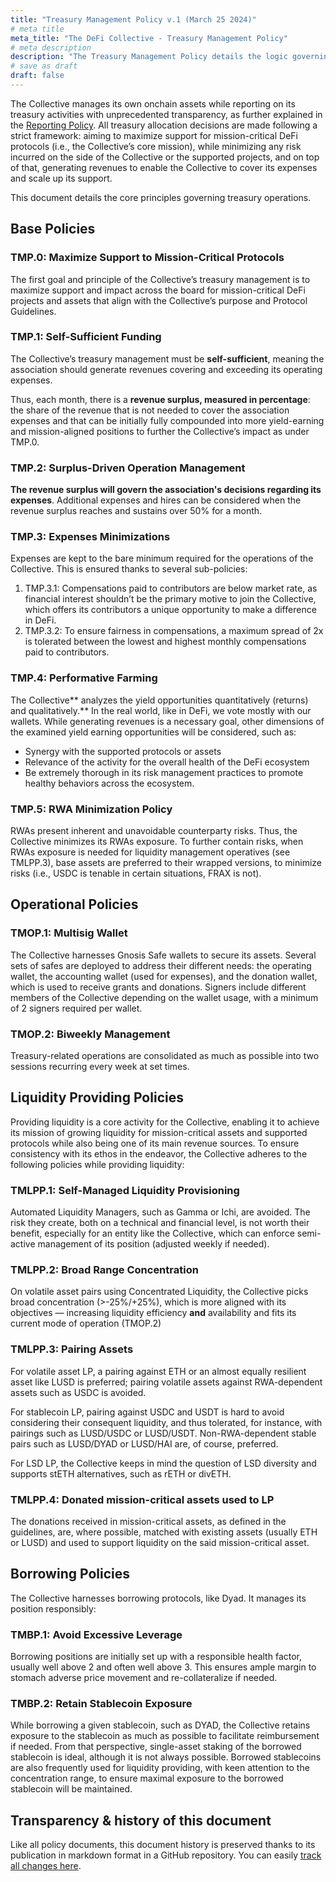 ```yaml
---
title: "Treasury Management Policy v.1 (March 25 2024)"
# meta title
meta_title: "The DeFi Collective - Treasury Management Policy"
# meta description
description: "The Treasury Management Policy details the logic governing the operations of the Collective's treasuries to maximize the support provided to mission-critical projects and tokens while minimzing risks incurred."
# save as draft
draft: false
---
```


The Collective manages its own onchain assets while reporting on its treasury activities with unprecedented transparency, as further explained in the [Reporting Policy](https://deficollective.org/reporting-policy/). All treasury allocation decisions are made following a strict framework: aiming to maximize support for mission-critical DeFi protocols (i.e., the Collective’s core mission), while minimizing any risk incurred on the side of the Collective or the supported projects, and on top of that, generating revenues to enable the Collective to cover its expenses and scale up its support.

This document details the core principles governing treasury operations.


## Base Policies


### TMP.0: Maximize Support to Mission-Critical Protocols

The first goal and principle of the Collective’s treasury management is to maximize support and impact across the board for mission-critical DeFi projects and assets that align with the Collective’s purpose and Protocol Guidelines.


### TMP.1: Self-Sufficient Funding

The Collective’s treasury management must be **self-sufficient**, meaning the association should generate revenues covering and exceeding its operating expenses.

Thus, each month, there is a **revenue surplus, measured in percentage**: the share of the revenue that is not needed to cover the association expenses and that can be initially fully compounded into more yield-earning and mission-aligned positions to further the Collective’s impact as under TMP.0.


### TMP.2: Surplus-Driven Operation Management

**The revenue surplus will govern the association's decisions regarding its expenses**. Additional expenses and hires can be considered when the revenue surplus reaches and sustains over 50% for a month.


### TMP.3: Expenses Minimizations

Expenses are kept to the bare minimum required for the operations of the Collective. This is ensured thanks to several sub-policies:



1. TMP.3.1: Compensations paid to contributors are below market rate, as financial interest shouldn’t be the primary motive to join the Collective, which offers its contributors a unique opportunity to make a difference in DeFi.
2. TMP.3.2: To ensure fairness in compensations, a maximum spread of 2x is tolerated between the lowest and highest monthly compensations paid to contributors.


### TMP.4: Performative Farming

The Collective** analyzes the yield opportunities quantitatively (returns) and qualitatively.** In the real world, like in DeFi, we vote mostly with our wallets. While generating revenues is a necessary goal, other dimensions of the examined yield earning opportunities will be considered, such as:



* Synergy with the supported protocols or assets
* Relevance of the activity for the overall health of the DeFi ecosystem
* Be extremely thorough in its risk management practices to promote healthy behaviors across the ecosystem.


### TMP.5: RWA Minimization Policy

RWAs present inherent and unavoidable counterparty risks. Thus, the Collective minimizes its RWAs exposure. To further contain risks, when RWAs exposure is needed for liquidity management operatives (see TMLPP.3), base assets are preferred to their wrapped versions, to minimize risks (i.e., USDC is tenable in certain situations, FRAX is not).


## Operational Policies


### TMOP.1: Multisig Wallet

The Collective harnesses Gnosis Safe wallets to secure its assets. Several sets of safes are deployed to address their different needs: the operating wallet, the accounting wallet (used for expenses), and the donation wallet, which is used to receive grants and donations. Signers include different members of the Collective depending on the wallet usage, with a minimum of 2 signers required per wallet.


### TMOP.2: Biweekly Management

Treasury-related operations are consolidated as much as possible into two sessions recurring every week at set times.


## Liquidity Providing Policies

Providing liquidity is a core activity for the Collective, enabling it to achieve its mission of growing liquidity for mission-critical assets and supported protocols while also being one of its main revenue sources. To ensure consistency with its ethos in the endeavor, the Collective adheres to the following policies while providing liquidity:


### TMLPP.1: Self-Managed Liquidity Provisioning

Automated Liquidity Managers, such as Gamma or Ichi, are avoided. The risk they create, both on a technical and financial level, is not worth their benefit, especially for an entity like the Collective, which can enforce semi-active management of its position (adjusted weekly if needed).


### TMLPP.2: Broad Range Concentration

On volatile asset pairs using Concentrated Liquidity, the Collective picks broad concentration (>-25%/+25%), which is more aligned with its objectives — increasing liquidity efficiency **and** availability and fits its current mode of operation (TMOP.2)


### TMLPP.3: Pairing Assets

For volatile asset LP, a pairing against ETH or an almost equally resilient asset like LUSD is preferred; pairing volatile assets against RWA-dependent assets such as USDC is avoided.

For stablecoin LP, pairing against USDC and USDT is hard to avoid considering their consequent liquidity, and thus tolerated, for instance, with pairings such as LUSD/USDC or LUSD/USDT. Non-RWA-dependent stable pairs such as LUSD/DYAD or LUSD/HAI are, of course, preferred.

For LSD LP, the Collective keeps in mind the question of LSD diversity and supports stETH alternatives, such as rETH or divETH.

### TMLPP.4: Donated mission-critical assets used to LP

The donations received in mission-critical assets, as defined in the guidelines, are, where possible, matched with existing assets (usually ETH or LUSD) and used to support liquidity on the said mission-critical asset.

## Borrowing Policies

The Collective harnesses borrowing protocols, like Dyad. It manages its position responsibly:


### TMBP.1: Avoid Excessive Leverage

Borrowing positions are initially set up with a responsible health factor, usually well above 2 and often well above 3. This ensures ample margin to stomach adverse price movement and re-collateralize if needed.


### TMBP.2: Retain Stablecoin Exposure

While borrowing a given stablecoin, such as DYAD, the Collective retains exposure to the stablecoin as much as possible to facilitate reimbursement if needed. From that perspective, single-asset staking of the borrowed stablecoin is ideal, although it is not always possible. Borrowed stablecoins are also frequently used for liquidity providing, with keen attention to the concentration range, to ensure maximal exposure to the borrowed stablecoin will be maintained.

## Transparency & history of this document

Like all policy documents, this document history is preserved thanks to its publication in markdown format in a GitHub repository. You can easily [track all changes here](https://github.com/deficollective/deficollective.github.io/commits/main/content/english/pages/treasury-management-policy.md).
